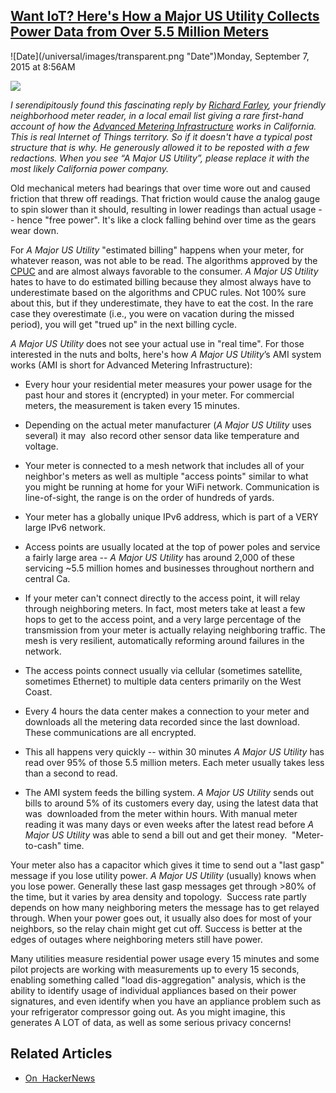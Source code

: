## [Want IoT? Here's How a Major US Utility Collects Power Data from Over 5.5 Million Meters](/blog/2015/9/7/want-iot-heres-how-a-major-us-utility-collects-power-data-fr.html)

<div class="journal-entry-tag journal-entry-tag-post-title"><span class="posted-on">![Date](/universal/images/transparent.png "Date")Monday, September 7, 2015 at 8:56AM</span></div>

<div class="body">

[![](https://farm1.staticflickr.com/735/20975791628_74875669c6_m.jpg)](https://farm1.staticflickr.com/735/20975791628_7ef7fcd3f3_o.jpg)

_<span>I serendipitously found this fascinating reply by</span> [<span>Richard Farley</span>](https://www.linkedin.com/in/drfarley)<span>, your friendly neighborhood meter reader, in a local email list giving a rare first-hand account of how the</span> [<span>Advanced Metering Infrastructure</span>](https://en.wikipedia.org/wiki/Smart_meter) <span>works in California. This is real Internet of Things territory. So if it doesn't have a typical post structure that is why. He generously allowed it to be reposted with a few redactions. When you see “A Major US Utility”, please replace it with the most likely California power company.</span>_

<span>Old mechanical meters had bearings that over time wore out and caused friction that threw off readings. That friction would cause the analog gauge to spin slower than it should, resulting in lower readings than actual usage -- hence "free power". It's like a clock falling behind over </span>time as the gears wear down.

<span>For</span> <span>_A Major US Utility_</span> <span>"estimated billing" happens when your meter, for whatever reason, was not able to be read. The algorithms approved by the</span> [<span>CPUC</span>](http://www.cpuc.ca.gov/PUC/documents/codelawspolicies.htm) <span>and are almost always favorable to the consumer.</span> <span>_A Major US Utility_</span> <span>hates to have to do estimated billing because they almost always have to underestimate based on the algorithms and CPUC rules. Not 100% sure about this, but if they underestimate, they have to eat the cost. In the rare case they overestimate (i.e., you were on vacation during the missed period), you will get "trued up" in the next billing cycle.</span>

<span>_A Major US Utility_</span> <span>does not see your actual use in "real time". For those interested in the nuts and bolts, here's how</span> <span>_A Major US Utility_</span><span>’s AMI system works (AMI is short for Advanced Metering Infrastructure):</span>

*   <span>Every hour your residential meter measures your power usage for the past hour and stores it (encrypted) in your meter. For commercial meters, the measurement is taken every 15 minutes.</span>

*   <span>Depending on the actual meter manufacturer (</span><span>_A Major US Utility_</span> <span>uses several) it may  also record other sensor data like temperature and voltage.</span>

*   <span>Your meter is connected to a mesh network that includes all of your neighbor's meters as well as multiple "access points" similar to what you might be running at home for your WiFi network. Communication is line-of-sight, the range is on the order of hundreds of yards.  </span>

*   <span>Your meter has a globally unique IPv6 address, which is part of a VERY large IPv6 network.</span>

*   Access points are usually located at the top of power poles and service a fairly large area -- _A Major US Utility_ has around 2,000 of these servicing ~5.5 million homes and businesses throughout northern and central Ca.

*   <span>If your meter can't connect directly to the access point, it will relay through neighboring meters. In fact, most meters take at least a few hops to get to the access point, and a very large percentage of the transmission from your meter is actually relaying neighboring traffic. The mesh is very resilient, automatically reforming around failures in the network.</span>

*   <span>The access points connect usually via cellular (sometimes satellite, sometimes Ethernet) to multiple data centers primarily on the West Coast.</span>

*   <span>Every 4 hours the data center makes a connection to your meter and downloads all the metering data recorded since the last download. These communications are all encrypted.</span>

*   This all happens very quickly -- within 30 minutes _A Major US_ _Utility_ has read over 95% of those 5.5 million meters. Each meter usually takes less than a second to read.

*   <span>The AMI system feeds the billing system.</span> <span>_A Major US Utility_</span> <span>sends out bills to around 5% of its customers every day, using the latest data that was  downloaded from the meter within hours. With manual meter reading it was many days or even weeks after the latest read before</span> <span>_A Major US Utility_</span> <span>was able to send a bill out and get their money.  "Meter-to-cash" time.</span>

<span>Your meter also has a capacitor which gives it time to send out a "last gasp" message if you lose utility power.</span> <span>_A Major US Utility_</span> <span>(usually) knows when you lose power. Generally these last gasp messages get through >80% of the time, but it varies by area density and topology.  Success rate partly depends on how many neighboring meters the message has to get relayed through. When your power goes out, it usually also does for most of your neighbors, so the relay chain might get cut off. Success is better at the edges of outages where neighboring meters still have power.</span>

<span>Many utilities measure residential power usage every 15 minutes and some pilot projects are working with measurements up to every 15 seconds, enabling something called "load dis-aggregation" analysis, which is the ability to identify usage of individual appliances based on their power signatures, and even identify when you have an appliance problem such as your refrigerator compressor going out. As you might imagine, this generates A LOT of data, as well as some serious privacy concerns!</span> 

## Related Articles

*   [On  HackerNews](https://news.ycombinator.com/item?id=10182054)

</div>
